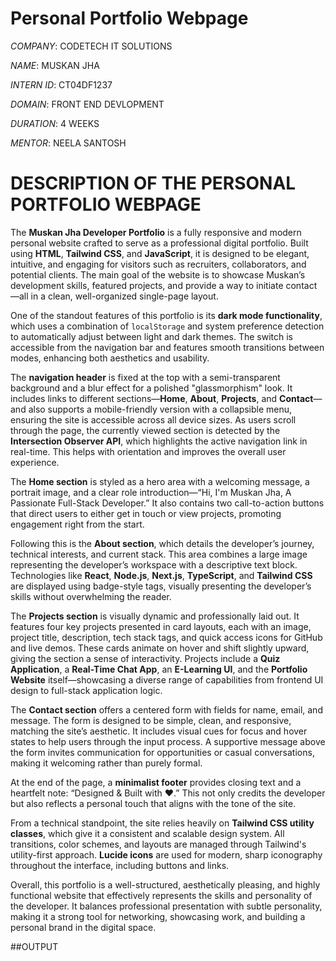 #  Personal Portfolio Webpage

*COMPANY*: CODETECH IT SOLUTIONS 

*NAME*: MUSKAN JHA 

*INTERN ID*: CT04DF1237

*DOMAIN*: FRONT END DEVLOPMENT 

*DURATION*: 4 WEEKS

*MENTOR*: NEELA SANTOSH

# **DESCRIPTION OF THE PERSONAL PORTFOLIO WEBPAGE**

The **Muskan Jha Developer Portfolio** is a fully responsive and modern personal website crafted to serve as a professional digital portfolio. Built using **HTML**, **Tailwind CSS**, and **JavaScript**, it is designed to be elegant, intuitive, and engaging for visitors such as recruiters, collaborators, and potential clients. The main goal of the website is to showcase Muskan’s development skills, featured projects, and provide a way to initiate contact—all in a clean, well-organized single-page layout.

One of the standout features of this portfolio is its **dark mode functionality**, which uses a combination of `localStorage` and system preference detection to automatically adjust between light and dark themes. The switch is accessible from the navigation bar and features smooth transitions between modes, enhancing both aesthetics and usability.

The **navigation header** is fixed at the top with a semi-transparent background and a blur effect for a polished "glassmorphism" look. It includes links to different sections—**Home**, **About**, **Projects**, and **Contact**—and also supports a mobile-friendly version with a collapsible menu, ensuring the site is accessible across all device sizes. As users scroll through the page, the currently viewed section is detected by the **Intersection Observer API**, which highlights the active navigation link in real-time. This helps with orientation and improves the overall user experience.

The **Home section** is styled as a hero area with a welcoming message, a portrait image, and a clear role introduction—“Hi, I'm Muskan Jha, A Passionate Full-Stack Developer.” It also contains two call-to-action buttons that direct users to either get in touch or view projects, promoting engagement right from the start.

Following this is the **About section**, which details the developer’s journey, technical interests, and current stack. This area combines a large image representing the developer’s workspace with a descriptive text block. Technologies like **React**, **Node.js**, **Next.js**, **TypeScript**, and **Tailwind CSS** are displayed using badge-style tags, visually presenting the developer’s skills without overwhelming the reader.

The **Projects section** is visually dynamic and professionally laid out. It features four key projects presented in card layouts, each with an image, project title, description, tech stack tags, and quick access icons for GitHub and live demos. These cards animate on hover and shift slightly upward, giving the section a sense of interactivity. Projects include a **Quiz Application**, a **Real-Time Chat App**, an **E-Learning UI**, and the **Portfolio Website** itself—showcasing a diverse range of capabilities from frontend UI design to full-stack application logic.

The **Contact section** offers a centered form with fields for name, email, and message. The form is designed to be simple, clean, and responsive, matching the site’s aesthetic. It includes visual cues for focus and hover states to help users through the input process. A supportive message above the form invites communication for opportunities or casual conversations, making it welcoming rather than purely formal.

At the end of the page, a **minimalist footer** provides closing text and a heartfelt note: “Designed & Built with ♥.” This not only credits the developer but also reflects a personal touch that aligns with the tone of the site.

From a technical standpoint, the site relies heavily on **Tailwind CSS utility classes**, which give it a consistent and scalable design system. All transitions, color schemes, and layouts are managed through Tailwind's utility-first approach. **Lucide icons** are used for modern, sharp iconography throughout the interface, including buttons and links.

Overall, this portfolio is a well-structured, aesthetically pleasing, and highly functional website that effectively represents the skills and personality of the developer. It balances professional presentation with subtle personality, making it a strong tool for networking, showcasing work, and building a personal brand in the digital space.

##OUTPUT



